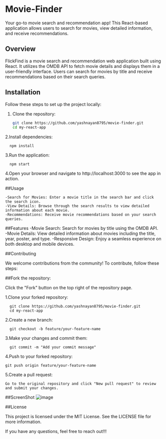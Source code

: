 # Movie-Finder

Your go-to movie search and recommendation app! This React-based application allows users to search for movies, view detailed information, and receive recommendations.

## Overview

FlickFind is a movie search and recommendation web application built using React. It utilizes the OMDB API to fetch movie details and displays them in a user-friendly interface. Users can search for movies by title and receive recommendations based on their search queries.

## Installation

  Follow these steps to set up the project locally:
  
  1. Clone the repository:
  
     ```sh
     git clone https://github.com/yashnayan8795/movie-finder.git
     cd my-react-app
     
  2.Install dependencies:
  
      npm install
      
  3.Run the application:
  
      npm start
  
  4.Open your browser and navigate to http://localhost:3000 to see the app in action.

##Usage

    -Search for Movies: Enter a movie title in the search bar and click the search icon.
    -View Details: Browse through the search results to view detailed information about each movie.
    -Recommendations: Receive movie recommendations based on your search queries.

##Features
    -Movie Search: Search for movies by title using the OMDB API.
    -Movie Details: View detailed information about movies including the title, year, poster, and type.
    -Responsive Design: Enjoy a seamless experience on both desktop and mobile devices.

##Contributing

  We welcome contributions from the community! To contribute, follow these steps:

##Fork the repository:

  Click the "Fork" button on the top right of the repository page.
  
  1.Clone your forked repository:

      git clone https://github.com/yashnayan8795/movie-finder.git
      cd my-react-app

  2.Create a new branch:
  
      git checkout -b feature/your-feature-name
  
  3.Make your changes and commit them:

      git commit -m "Add your commit message"
  
  
  4.Push to your forked repository:

    git push origin feature/your-feature-name
  
  5.Create a pull request:
  
    Go to the original repository and click "New pull request" to review and submit your changes.
##ScreenShot
  ![image](https://github.com/yashnayan8795/movie-finder/assets/115628084/1be290d9-0147-4af2-9718-f8d778e7a95f)



##License

  This project is licensed under the MIT License. See the LICENSE file for more information.


If you have any questions, feel free to reach out!!!   

